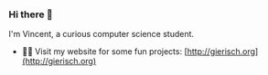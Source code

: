 ### Hi there 👋

I'm Vincent, a curious computer science student.
- 👨‍💻 Visit my website for some fun projects: [http://gierisch.org](http://gierisch.org)

<!--
**Simple-codinger/Simple-codinger** is a ✨ _special_ ✨ repository because its `README.md` (this file) appears on your GitHub profile.

Here are some ideas to get you started:

- 🔭 I’m currently working on ...
- 🌱 I’m currently learning ...
- 👯 I’m looking to collaborate on ...
- 🤔 I’m looking for help with ...
- 💬 Ask me about ...
- 📫 How to reach me: ...
- 😄 Pronouns: ...
- ⚡ Fun fact: ...
-->
